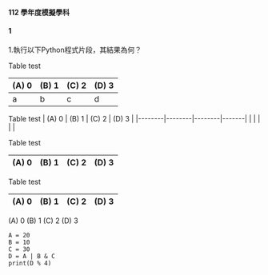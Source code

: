 #### 112 學年度模擬學科

#### 1
1.執行以下Python程式片段，其結果為何？



Table test

| (A) 0  | (B) 1  | (C) 2  | (D) 3 |
|-|-|-|-|
| a      | b      | c      | d     |

Table test
| (A) 0  | (B) 1  | (C) 2  | (D) 3 |
|--------|--------|--------|-------|
|       |       |       |      |

Table test

|(A) 0 |(B) 1 |(C) 2 |(D) 3|
|-|-|-|-|

Table test

| (A) 0  | (B) 1  | (C) 2  | (D) 3 |
|--------|--------|--------|-------|


(A) 0 (B) 1 (C) 2 (D) 3
```
A =	20		
B =	10		
C =	30		
D =	A | B & C		
print(D % 4)
```
